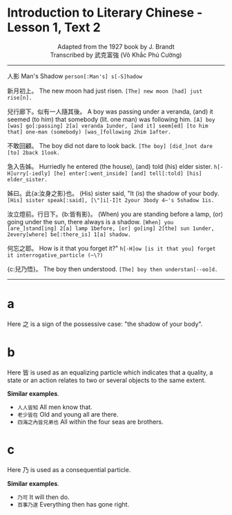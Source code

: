 # Introduction to Literary Chinese - Lesson 1, Text 2

<center>Adapted from the 1927 book by J. Brandt</center>

<center>Transcribed by 武克富強 (Võ Khắc Phú Cường)</center>

---

人影
Man's Shadow
`person[:Man's] s[-S]hadow`

新月初上。
The new moon had just risen.
`[The] new moon [had] just rise[n].`

兒行廊下。似有一人隨其後。
A boy was passing under a veranda, (and) it seemed (to him) that somebody (lit. one man) was following him.
`[A] boy [was] go[:passing] 2[a] veranda 1under, [and it] seem[ed] [to him that] one-man (somebody) [was_]following 2him 1after.`

不敢回顧。
The boy did not dare to look back.
`[The boy] [did_]not dare [to] 2back 1look.`

急入告姊。
Hurriedly he entered (the house), (and) told (his) elder sister.
`h[-H]urry[-iedly] [he] enter[:went_inside] [and] tell[:told] [his] elder_sister.`

姊曰。此{a:汝身之影}也。
(His) sister said, "It (is) the shadow of your body.
`[His] sister speak[:said], [\"]i[-I]t 2your 3body 4~'s 5shadow 1is.`

汝立燈前。行日下。{b:皆有影}。
(When) you are standing before a lamp, (or) going under the sun, there always is a shadow.
`[When] you [are_]stand[ing] 2[a] lamp 1before, [or] go[ing] 2[the] sun 1under, 2every[where] be[:there_is] 1[a] shadow.`

何忘之耶。
How is it that you forget it?"
`h[-H]ow [is it that you] forget it interrogative_particle (~\?)`

{c:兒乃悟}。
The boy then understood.
`[The] boy then understan[--oo]d.`

---

# a

Here 之 is a sign of the possessive case: "the shadow of your body".

# b

Here 皆 is used as an equalizing particle which indicates that a quality, a state or an action relates to two or several objects to the same extent.

**Similar examples**.

- `人人皆知` All men know that.
- `老少皆在` Old and young all are there.
- `四海之內皆兄弟也` All within the four seas are brothers.

# c

Here 乃 is used as a consequential particle.

**Similar examples**.

- `乃可` It will then do.
- `百事乃遂` Everything then has gone right.

